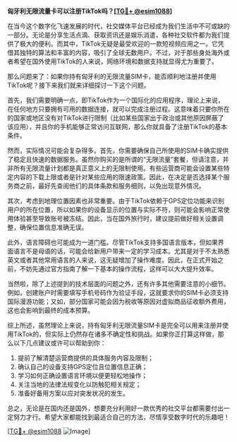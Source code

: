 **匈牙利无限流量卡可以注册TikTok吗？[[TG💪+ @esim1088](https://t.me/s/esim1088)]**

在当今这个数字化飞速发展的时代，社交媒体平台已经成为我们生活中不可或缺的一部分。无论是分享生活点滴、获取资讯还是娱乐消遣，各种社交软件都为我们提供了极大的便利。而其中，TikTok无疑是最受欢迎的一款短视频应用之一。它凭借其独特的算法和丰富的内容，吸引了全球无数用户。不过，对于那些身处海外或者希望在国外使用TikTok的人来说，网络环境和数据支持就显得尤为重要了。

那么问题来了：如果你持有匈牙利的无限流量SIM卡，能否顺利地注册并使用TikTok呢？接下来我们就来详细探讨一下这个问题。

首先，我们需要明确一点，即TikTok作为一个国际化的应用程序，理论上来说，在任何地方只要拥有可用的数据连接，就可以完成注册过程。这意味着只要你所在的国家或地区没有对TikTok进行限制（比如某些国家出于政治或其他原因屏蔽了该应用），并且你的手机能够正常访问互联网，那么你就具备了注册TikTok的基本条件。

然而，实际情况可能会复杂得多。首先，你需要确保自己所使用的SIM卡确实提供了稳定且快速的数据服务。虽然你购买的是所谓的“无限流量”套餐，但请注意，并非所有无限流量计划都是真正意义上的无限制使用。有些运营商可能会设置某些特定内容的下载上限或者是针对某些应用的限速政策。因此，在决定是否选择某个服务商之前，最好先查阅他们的具体条款和服务细则，以免出现意外情况。

其次，考虑到地理位置因素也非常重要。由于TikTok依赖于GPS定位功能来识别用户的所在位置，所以如果你的设备显示的位置与实际不符，则可能会影响正常使用体验甚至导致账号被冻结。因此，当在国外旅行时，建议提前做好相关设置调整，确保位置信息准确无误。

此外，语言障碍也可能成为一道门槛。尽管TikTok支持多国语言版本，但如果界面语言不是母语的话，可能会给新用户带来一定的学习成本。尤其是对于不太熟悉英文或者其他常用语言的人来说，这无疑增加了操作难度。因此，在正式开始之前，不妨先通过官方指南了解一下基本的操作流程，这样可以大大提升效率。

当然啦，除了上述提到的技术层面的问题之外，还有许多其他需要注意的小细节。例如，创建账户时需要填写手机号码作为验证手段，这就要求你的SIM卡必须支持国际漫游功能；又如，部分国家可能会因为税收等原因对虚拟商品征收额外费用，这也会影响到最终的成本预算。

综上所述，虽然理论上来说，持有匈牙利无限流量SIM卡是完全可以用来注册并使用TikTok的，但实际上仍然存在诸多不确定性和挑战。如果你正打算这样做，那么以下几点建议或许可以帮助到你：

1. 提前了解清楚运营商提供的具体服务内容及限制；
2. 确认自己的设备支持GPS定位且位置信息正确；
3. 学习如何正确设置语言环境以便更轻松地操作；
4. 关注当地的法律法规变化以防触犯相关规定；
5. 准备好备用方案以应对突发状况的发生。

总之，无论是在国内还是国外，想要充分利用好一款优秀的社交平台都需要付出一定努力才行。希望大家都能找到最适合自己的方法，尽情享受数字时代的乐趣吧！

[[TG💪+ @esim1088](https://t.me/s/esim1088) ![Image](https://i.postimg.cc/4NQfJmqS/Snipaste-2025-05-13-00-14-12.png)]